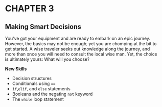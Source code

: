 # CHAPTER 3
## Making Smart Decisions

You've got your equipment and are ready to embark on an epic journey. However, the basics may not be enough; yet you are chomping at the bit to get started. A wise traveler seeks out knowledge along the journey, and more than once you will need to consult the local wise man. Yet, the choice is ultimately yours: What will you choose?

**New Skills**

- Decision structures
- Conditionals using `==`
- `if`,`elif`, and `else` statements
- Booleans and the negating `not` keyword
- The `while` loop statement
